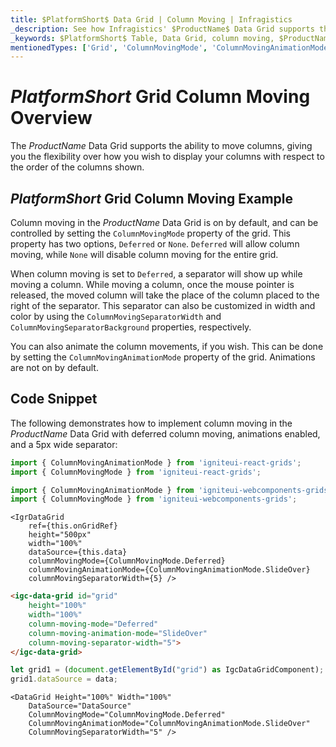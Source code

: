 ```yaml
---
title: $PlatformShort$ Data Grid | Column Moving | Infragistics
_description: See how Infragistics' $ProductName$ Data Grid supports the ability to move columns and gives you the flexibility over how you wish to display your columns. View $ProductName$ table demos for more information!
_keywords: $PlatformShort$ Table, Data Grid, column moving, $ProductName$, Infragistics
mentionedTypes: ['Grid', 'ColumnMovingMode', 'ColumnMovingAnimationMode']
---
```


# $PlatformShort$ Grid Column Moving Overview

The $ProductName$ Data Grid supports the ability to move columns, giving you the flexibility over how you wish to display your columns with respect to the order of the columns shown.

## $PlatformShort$ Grid Column Moving Example


<code-view style="height: 600px"
           data-demos-base-url="{environment:demosBaseUrl}"
           iframe-src="{environment:demosBaseUrl}/grids/data-grid-column-moving"
           alt="$PlatformShort$ Grid Column Moving Example"
           github-src="grids/data-grid/column-moving">
</code-view>

<div class="divider--half"></div>

Column moving in the $ProductName$ Data Grid is on by default, and can be controlled by setting the `ColumnMovingMode` property of the grid. This property has two options, `Deferred` or `None`. `Deferred` will allow column moving, while `None` will disable column moving for the entire grid.

When column moving is set to `Deferred`, a separator will show up while moving a column. While moving a column, once the mouse pointer is released, the moved column will take the place of the column placed to the right of the separator. This separator can also be customized in width and color by using the `ColumnMovingSeparatorWidth` and `ColumnMovingSeparatorBackground` properties, respectively.

You can also animate the column movements, if you wish. This can be done by setting the `ColumnMovingAnimationMode` property of the grid. Animations are not on by default.

## Code Snippet

The following demonstrates how to implement column moving in the $ProductName$ Data Grid with deferred column moving, animations enabled, and a 5px wide separator:

<!--React-->
```ts
import { ColumnMovingAnimationMode } from 'igniteui-react-grids';
import { ColumnMovingMode } from 'igniteui-react-grids';
```

<!--WebComponents-->
```ts
import { ColumnMovingAnimationMode } from 'igniteui-webcomponents-grids';
import { ColumnMovingMode } from 'igniteui-webcomponents-grids';
```

```tsx
<IgrDataGrid
    ref={this.onGridRef}
    height="500px"
    width="100%"
    dataSource={this.data}
    columnMovingMode={ColumnMovingMode.Deferred}
    columnMovingAnimationMode={ColumnMovingAnimationMode.SlideOver}
    columnMovingSeparatorWidth={5} />
```

```html
<igc-data-grid id="grid"
    height="100%"
    width="100%"
    column-moving-mode="Deferred"
    column-moving-animation-mode="SlideOver"
    column-moving-separator-width="5">
</igc-data-grid>
```

```ts
let grid1 = (document.getElementById("grid") as IgcDataGridComponent);
grid1.dataSource = data;
```

```razor
<DataGrid Height="100%" Width="100%"
    DataSource="DataSource"
    ColumnMovingMode="ColumnMovingMode.Deferred"
    ColumnMovingAnimationMode="ColumnMovingAnimationMode.SlideOver"
    ColumnMovingSeparatorWidth="5" />
```

